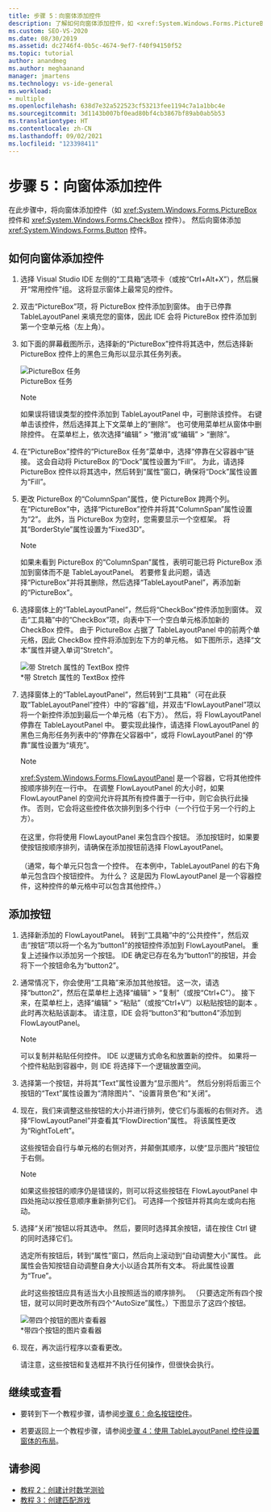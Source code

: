 ```yaml
---
title: 步骤 5：向窗体添加控件
description: 了解如何向窗体添加控件，如 <xref:System.Windows.Forms.PictureBox> 控件和 <xref:System.Windows.Forms.CheckBox> 控件。
ms.custom: SEO-VS-2020
ms.date: 08/30/2019
ms.assetid: dc2746f4-0b5c-4674-9ef7-f40f94150f52
ms.topic: tutorial
author: anandmeg
ms.author: meghaanand
manager: jmartens
ms.technology: vs-ide-general
ms.workload:
- multiple
ms.openlocfilehash: 638d7e32a522523cf53213fee1194c7a1a1bbc4e
ms.sourcegitcommit: 3d1143b007bf0ead80bf4cb3867bf89ab0ab5b53
ms.translationtype: HT
ms.contentlocale: zh-CN
ms.lasthandoff: 09/02/2021
ms.locfileid: "123398411"
---
```

# <a name="step-5-add-controls-to-your-form"></a>步骤 5：向窗体添加控件

在此步骤中，将向窗体添加控件（如 <xref:System.Windows.Forms.PictureBox> 控件和 <xref:System.Windows.Forms.CheckBox> 控件）。 然后向窗体添加 <xref:System.Windows.Forms.Button> 控件。

## <a name="how-to-add-controls-to-your-form"></a>如何向窗体添加控件

1. 选择 Visual Studio IDE 左侧的“工具箱”选项卡（或按“Ctrl+Alt+X”），然后展开“常用控件”组。 这将显示窗体上最常见的控件。

1. 双击“PictureBox”项，将 PictureBox 控件添加到窗体。 由于已停靠 TableLayoutPanel 来填充您的窗体，因此 IDE 会将 PictureBox 控件添加到第一个空单元格（左上角）。

1. 如下面的屏幕截图所示，选择新的“PictureBox”控件将其选中，然后选择新 PictureBox 控件上的黑色三角形以显示其任务列表。

    ![PictureBox 任务](../ide/media/express_pictureboxtasks.png)<br/>PictureBox 任务

    > [!NOTE]
    > 如果误将错误类型的控件添加到 TableLayoutPanel 中，可删除该控件。 右键单击该控件，然后选择其上下文菜单上的“删除”。 也可使用菜单栏从窗体中删除控件。 在菜单栏上，依次选择“编辑” > “撤消”或“编辑” > “删除”。

1. 在“PictureBox”控件的“PictureBox 任务”菜单中，选择“停靠在父容器中”链接。 这会自动将 PictureBox 的“Dock”属性设置为“Fill”。 为此，请选择 PictureBox 控件以将其选中，然后转到“属性”窗口，确保将“Dock”属性设置为“Fill”。

1. 更改 PictureBox 的“ColumnSpan”属性，使 PictureBox 跨两个列。 在“PictureBox”中，选择“PictureBox”控件并将其“ColumnSpan”属性设置为“2”。 此外，当 PictureBox 为空时，您需要显示一个空框架。 将其“BorderStyle”属性设置为“Fixed3D”。

    > [!NOTE]
    > 如果未看到 PictureBox 的“ColumnSpan”属性，表明可能已将 PictureBox 添加到窗体而不是 TableLayoutPanel。 若要修复此问题，请选择“PictureBox”并将其删除，然后选择“TableLayoutPanel”，再添加新的“PictureBox”。

1. 选择窗体上的“TableLayoutPanel”，然后将“CheckBox”控件添加到窗体。 双击“工具箱”中的“CheckBox”项，向表中下一个空白单元格添加新的 CheckBox 控件。 由于 PictureBox 占据了 TableLayoutPanel 中的前两个单元格，因此 CheckBox 控件将添加到左下方的单元格。 如下图所示，选择“文本”属性并键入单词“Stretch”。

    ![带 Stretch 属性的 TextBox 控件](../ide/media/express_pictureviewercheckbox.png)<br/>*带 Stretch 属性的 TextBox 控件

1. 选择窗体上的“TableLayoutPanel”，然后转到“工具箱”（可在此获取“TableLayoutPanel”控件）中的“容器”组，并双击“FlowLayoutPanel”项以将一个新控件添加到最后一个单元格（右下方）。 然后，将 FlowLayoutPanel 停靠在 TableLayoutPanel 中。 要实现此操作，请选择 FlowLayoutPanel 的黑色三角形任务列表中的“停靠在父容器中”，或将 FlowLayoutPanel 的“停靠”属性设置为“填充”。

    > [!NOTE]
    > <xref:System.Windows.Forms.FlowLayoutPanel> 是一个容器，它将其他控件按顺序排列在一行中。 在调整 FlowLayoutPanel 的大小时，如果 FlowLayoutPanel 的空间允许将其所有控件置于一行中，则它会执行此操作。 否则，它会将这些控件依次排列到多个行中（一个行位于另一个行的上方）。 <br/><br/>在这里，你将使用 FlowLayoutPanel 来包含四个按钮。 添加按钮时，如果要使按钮按顺序排列，请确保在添加按钮前选择 FlowLayoutPanel。 <br/><br/>（通常，每个单元只包含一个控件。 在本例中，TableLayoutPanel 的右下角单元包含四个按钮控件。 为什么？  这是因为 FlowLayoutPanel 是一个容器控件，这种控件的单元格中可以包含其他控件。）

## <a name="to-add-buttons"></a>添加按钮

1. 选择新添加的 FlowLayoutPanel。 转到“工具箱”中的“公共控件”，然后双击“按钮”项以将一个名为“button1”的按钮控件添加到 FlowLayoutPanel。 重复上述操作以添加另一个按钮。 IDE 确定已存在名为“button1”的按钮，并会将下一个按钮命名为“button2”。

1. 通常情况下，你会使用“工具箱”来添加其他按钮。 这一次，请选择“button2”，然后在菜单栏上选择“编辑” > “复制”（或按“Ctrl+C”）。 接下来，在菜单栏上，选择“编辑” > “粘贴”（或按“Ctrl+V”）以粘贴按钮的副本   。 此时再次粘贴该副本。 请注意，IDE 会将“button3”和“button4”添加到 FlowLayoutPanel。

    > [!NOTE]
    > 可以复制并粘贴任何控件。 IDE 以逻辑方式命名和放置新的控件。 如果将一个控件粘贴到容器中，则 IDE 将选择下一个逻辑放置空间。

1. 选择第一个按钮，并将其“Text”属性设置为“显示图片”。 然后分别将后面三个按钮的“Text”属性设置为“清除图片”、“设置背景色”和“关闭”。

1. 现在，我们来调整这些按钮的大小并进行排列，使它们与面板的右侧对齐。 选择“FlowLayoutPanel”并查看其“FlowDirection”属性。 将该属性更改为“RightToLeft”。

   这些按钮会自行与单元格的右侧对齐，并颠倒其顺序，以使“显示图片”按钮位于右侧。

    > [!NOTE]
    > 如果这些按钮的顺序仍是错误的，则可以将这些按钮在 FlowLayoutPanel 中四处拖动以按任意顺序重新排列它们。 可选择一个按钮并将其向左或向右拖动。

1. 选择“关闭”按钮以将其选中。 然后，要同时选择其余按钮，请在按住 Ctrl 键的同时选择它们。

   选定所有按钮后，转到“属性”窗口，然后向上滚动到“自动调整大小”属性。 此属性会告知按钮自动调整自身大小以适合其所有文本。 将此属性设置为“True”。

   此时这些按钮应具有适当大小且按照适当的顺序排列。 （只要选定所有四个按钮，就可以同时更改所有四个“AutoSize”属性。）下图显示了这四个按钮。

    ![带四个按钮的图片查看器](../ide/media/express_autosize.png)<br/>*带四个按钮的图片查看器

1. 现在，再次运行程序以查看更改。

   请注意，这些按钮和复选框并不执行任何操作，但很快会执行。

## <a name="to-continue-or-review"></a>继续或查看

* 要转到下一个教程步骤，请参阅[步骤 6：命名按钮控件](../ide/step-6-name-your-button-controls.md)。

* 若要返回上一个教程步骤，请参阅[步骤 4：使用 TableLayoutPanel 控件设置窗体的布局](../ide/step-4-lay-out-your-form-with-a-tablelayoutpanel-control.md)。

## <a name="see-also"></a>请参阅

* [教程 2：创建计时数学测验](tutorial-2-create-a-timed-math-quiz.md)
* [教程 3：创建匹配游戏](tutorial-3-create-a-matching-game.md)
